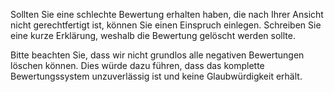 Sollten Sie eine schlechte Bewertung erhalten haben, die nach Ihrer Ansicht nicht gerechtfertigt ist, können Sie einen Einspruch einlegen. Schreiben Sie eine kurze Erklärung, weshalb die Bewertung gelöscht werden sollte.

Bitte beachten Sie, dass wir nicht grundlos alle negativen Bewertungen löschen können. Dies würde dazu führen, dass das komplette Bewertungssystem unzuverlässig ist und keine Glaubwürdigkeit erhält.